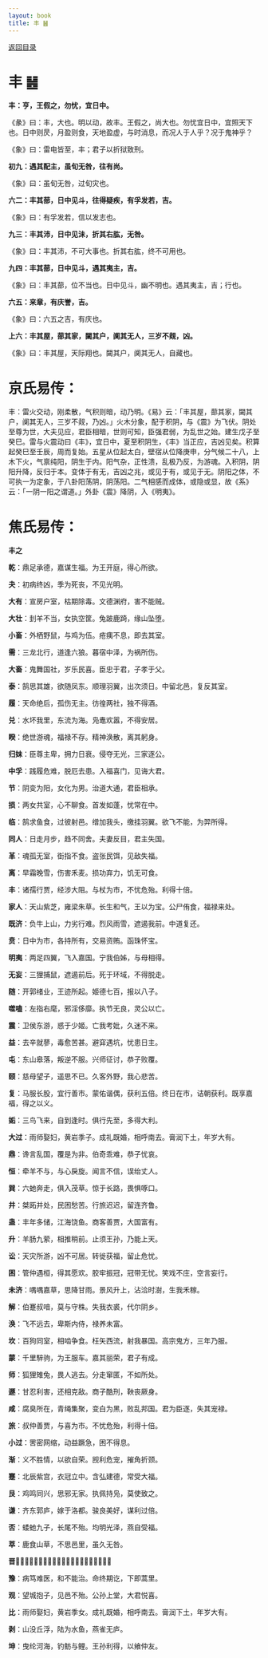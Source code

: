 ```yaml
---
layout: book
title: 丰 ䷶
---
```


[返回目录](./)

# 丰 ䷶

**丰：亨，王假之，勿忧，宜日中。**

《彖》曰：丰，大也。明以动，故丰。王假之，尚大也。勿忧宜日中，宜照天下也。日中则昃，月盈则食，天地盈虚，与时消息，而况人于人乎？况于鬼神乎？

《象》曰：雷电皆至，丰；君子以折狱致刑。

**初九：遇其配主，虽旬无咎，往有尚。**

《象》曰：虽旬无咎，过旬灾也。

**六二：丰其蔀，日中见斗，往得疑疾，有孚发若，吉。**

《象》曰：有孚发若，信以发志也。

**九三：丰其沛，日中见沬，折其右肱，无咎。**

《象》曰：丰其沛，不可大事也。折其右肱，终不可用也。

**九四：丰其蔀，日中见斗，遇其夷主，吉。**

《象》曰：丰其蔀，位不当也。日中见斗，幽不明也。遇其夷主，吉；行也。

**六五：来章，有庆誉，吉。**

《象》曰：六五之吉，有庆也。

**上六：丰其屋，蔀其家，闚其户，阒其无人，三岁不觌，凶。**

《象》曰：丰其屋，天际翔也。闚其户，阒其无人，自藏也。

# 京氏易传：

丰：雷火交动，刚柔散，气积则暗，动乃明。《易》云：「丰其屋，蔀其家，闚其户，阒其无人，三岁不觌，乃凶。」火木分象，配于积阴，与《震》为飞伏。阴处至尊为世，大夫见应，君臣相暗，世则可知，臣强君弱，为乱世之始。建生戊子至癸巳。雷与火震动曰《丰》，宜日中，夏至积阴生，《丰》当正应，吉凶见矣。积算起癸巳至壬辰，周而复始。五星从位起太白，壁宿从位降庚申，分气候二十八，上木下火，气禀纯阳，阴生于内。阳气杂，正性溃，乱极乃反，为游魂。入积阴，阴阳升降，反归于本。变体于有无，吉凶之兆，或见于有，或见于无。阴阳之体，不可执一为定象，于八卦阳荡阴，阴荡阳。二气相感而成体，或隐或显，故《系》云：「一阴一阳之谓道。」外卦《震》降阴，入《明夷》。


# 焦氏易传：

**丰之**

**乾**：鼎足承德，嘉谋生福。为王开庭，得心所欲。

**夬**：初病终凶，季为死丧，不见光明。

**大有**：宣房户室，枯期除毒。文德渊府，害不能贼。

**大壮**：刲羊不当，女执空筐。兔跛鹿踦，缘山坠堕。

**小畜**：外栖野鼠，与鸡为伍。疮痍不息，即去其室。

**需**：三龙北行，道逢六狼。暮宿中泽，为祸所伤。

**大畜**：鬼舞国社，岁乐民喜。臣忠于君，子孝于父。

**泰**：鹄思其雄，欲随凤东。顺理羽翼，出次须日。中留北邑，复反其室。

**履**：天命绝后，孤伤无主。彷徨两社，独不得酒。

**兑**：水坏我里，东流为海。凫鼃欢嚣，不得安居。

**睽**：绝世游魂，福禄不存。精神涣散，离其躬身。

**归妹**：臣尊主卑，拥力日衰。侵夺无光，三家逐公。

**中孚**：践履危难，脱厄去患。入福喜门，见诲大君。

**节**：阴变为阳，女化为男。治道大通，君臣相承。

**损**：两女共室，心不聊食。首发如蓬，忧常在中。

**临**：鹄求鱼食，过彼射邑。缯加我头，缴挂羽翼。欲飞不能，为羿所得。

**同人**：日走月步，趋不同舍。夫妻反目，君主失国。

**革**：魂孤无室，衘指不食。盗张民饵，见敌失福。

**离**：早霜晚雪，伤害禾麦。损功弃力，饥无可食。

**丰**：诸孺行贾，经涉大阻。与杖为市，不忧危殆。利得十倍。

**家人**：天山紫芝，雍梁朱草。长生和气，王以为宝。公尸侑食，福禄来处。

**既济**：负牛上山，力劣行难。烈风雨雪，遮遏我前。中道复还。

**贲**：日中为市，各持所有，交易资贿。函珠怀宝。

**明夷**：两足四翼，飞入嘉国。宁我伯姊，与母相得。

**无妄**：三狸捕鼠，遮遏前后。死于环域，不得脱走。

**随**：开郭绪业，王迹所起。姬德七百，报以八子。

**噬嗑**：左指右麾，邪淫侈靡。执节无良，灵公以亡。

**震**：卫侯东游，惑于少姬。亡我考妣，久迷不来。

**益**：去辛就蓼，毒愈苦甚。避穽遇坑，忧患日主。

**屯**：东山皋落，叛逆不服。兴师征讨，恭子败覆。

**颐**：慈母望子，遥思不已。久客外野，我心悲苦。

**复**：马服长股，宜行善市。蒙佑谐偶，获利五倍。终日在市，诘朝获利。既享嘉福，得之以义。

**姤**：三鸟飞来，自到逢时。俱行先至，多得大利。

**大过**：雨师娶妇，黄岩季子。成礼既婚，相呼南去。膏润下土，年岁大有。

**鼎**：谗言乱国，覆是为非。伯奇乖难，恭子忧哀。

**恒**：牵羊不与，与心戾旋。闻言不信，误绐丈人。

**巽**：六虵奔走，俱入茂草。惊于长路，畏惧啄口。

**井**：桀跖并处，民困愁苦。行旅迟迟，留连齐鲁。

**蛊**：丰年多储，江海饶鱼。商客善贾，大国富有。

**升**：羊肠九萦，相推稍前。止须王孙，乃能上天。

**讼**：天灾所游，凶不可居。转徙获福，留止危忧。

**困**：管仲遇桓，得其愿欢。胶牢振冠，冠带无忧。笑戏不庄，空言妄行。

**未济**：喁喁嘉草，思降甘雨。景风升上，沾洽时澍，生我禾稼。

**解**：伯蹇叔喑，莫与守株。失我衣裘，代尔阴乡。

**涣**：飞不远去，卑斯内侍，禄养未富。

**坎**：百狗同室，相啮争食。枉矢西流，射我暴国。高宗鬼方，三年乃服。

**蒙**：千里騂驹，为王服车。嘉其丽荣，君子有成。

**师**：狐狸雉兔，畏人逃去。分走窜匿，不如所处。

**遯**：甘忍利害，还相克敌。商子酷刑，鞅丧厥身。

**咸**：腐臭所在，青绳集聚，变白为黑，败乱邦国。君为臣逐，失其宠禄。

**旅**：叔仲善贾，与喜为市。不忧危殆，利得十倍。

**小过**：罟密网缩，动益蹶急，困不得息。

**渐**：义不胜情，以欲自荣。觊利危宠，摧角折颈。

**蹇**：北辰紫宫，衣冠立中。含弘建德，常受大福。

**艮**：鸡鸣同兴，思邪无家。执佩持凫，莫使致之。

**谦**：齐东郭庐，嫁于洛都。骏良美好，谋利过倍。

**否**：蜲虵九子，长尾不殆。均明光泽，燕自受福。

**萃**：鹿食山草，不思邑里，虽久无咎。

**晋**：𪙨𪙨啮啮，贫鬼相责。无有欢怡，一日九结。

**豫**：病笃难医，和不能治。命终期讫，下即蒿里。

**观**：望城抱子，见邑不殆。公孙上堂，大君悦喜。

**比**：雨师娶妇，黄岩季女。成礼既婚，相呼南去。膏润下土，年岁大有。

**剥**：山没丘浮，陆为水鱼，燕雀无庐。

**坤**：曳纶河海，钓鲂与鲤。王孙利得，以飨仲友。


